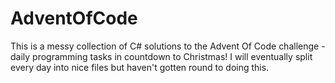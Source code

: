 # AdventOfCode

This is a messy collection of C# solutions to the Advent Of Code challenge - daily programming tasks in countdown to Christmas!
I will eventually split every day into nice files but haven't gotten round to doing this.

